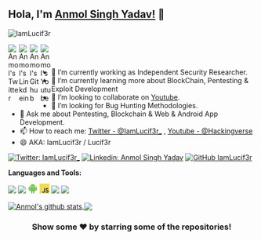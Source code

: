 ## Hola, I'm [Anmol Singh Yadav!](https://anmol-singh-yadav.github.io/) 👋

<p align="left"> <img src="https://komarev.com/ghpvc/?username=IamLucif3r&label=Views&color=blue&style=plastic" alt="IamLucif3r" /> </p>

<a href="https://twitter.com/IamLucif3r_">
  <img align="left" alt="Anmol's Twitter" width="22px" src="https://cdn.jsdelivr.net/npm/simple-icons@v3/icons/twitter.svg" />
</a>
<a href="https://www.linkedin.com/in/anmolsinghyadav/">
  <img align="left" alt="Anmol's Linkdein" width="22px" src="https://cdn.jsdelivr.net/npm/simple-icons@v3/icons/linkedin.svg" />
</a>
<a href="https://github.com/IamLucif3r">
  <img align="left" alt="Anmol's Github" width="22px" src="https://cdn.jsdelivr.net/npm/simple-icons@v3/icons/github.svg" />
</a>
<a href="https://www.youtube.com/channel/UCD4ne1HQI79TzUNt0knHylg">
  <img align="left" alt="Anmol's Youtube" width="22px" src="https://cdn.jsdelivr.net/npm/simple-icons@v3/icons/youtube.svg" />
</a>

<br/>
<br/>



- 🔭 I’m currently working as Independent Security Researcher.
- 🌱 I’m currently learning more about BlockChain, Pentesting & Exploit Development
- 👯 I’m looking to collaborate on [Youtube](https://www.youtube.com/channel/UCD4ne1HQI79TzUNt0knHylg).
- 🤔 I’m looking for Bug Hunting Methodologies.
- 💬 Ask me about Pentesting, Blockchain & Web & Android App Development.
- 📫 How to reach me: [Twitter - @IamLucif3r_](https://twitter.com/IamLucif3r_) , [Youtube - @Hackingverse](https://www.youtube.com/channel/UCD4ne1HQI79TzUNt0knHylg)
- 😄 AKA: IamLucif3r / Lucif3r

[![Twitter: IamLucif3r_](https://img.shields.io/twitter/follow/iamlucif3r_?style=social)](https://twitter.com/IamLucif3r_)
[![Linkedin: Anmol Singh Yadav](https://img.shields.io/badge/-Anmol-blue?style=flat-square&logo=Linkedin&logoColor=white&link=https://www.linkedin.com/in/anmolsinghyadav/)](https://www.linkedin.com/in/anmolsinghyadav/)
[![GitHub IamLucif3r](https://img.shields.io/github/followers/IamLucif3r?label=follow&style=social)](https://github.com/IamLucif3r)



**Languages and Tools:**  

<code><img height="20" src="https://raw.githubusercontent.com/jmnote/z-icons/master/16x16/python.png"></code>
<code><img height="20" src="https://raw.githubusercontent.com/jmnote/z-icons/master/svg/c.svg"></code>
<code><img height="20" src="https://raw.githubusercontent.com/github/explore/80688e429a7d4ef2fca1e82350fe8e3517d3494d/topics/android/android.png"></code>
<code><img height="20" src="https://raw.githubusercontent.com/github/explore/80688e429a7d4ef2fca1e82350fe8e3517d3494d/topics/javascript/javascript.png"></code>
<code><img height="20" src="https://raw.githubusercontent.com/jmnote/z-icons/master/svg/cpp.svg"></code>
<code><img height="20" src="https://raw.githubusercontent.com/jmnote/z-icons/master/svg/bash.svg"></code>    

</a>
<a href="https://github.com/iamlucif3r">
 <img align="center" src="https://github-readme-stats.vercel.app/api?username=iamlucif3r&show_icons=true&theme=merko&line_height=25" alt="Anmol's github stats"/>
</a>
<a href="https://github.com/iamlucif3r/VoteChain">
  <img align="center" src="https://github-readme-stats.vercel.app/api/pin/?username=iamlucif3r&repo=VoteChain&theme=dark" />

</a>


<div align="center">

### Show some ❤️ by starring some of the repositories!

</div>

